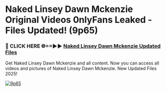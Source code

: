 # Naked Linsey Dawn Mckenzie Original Videos 0nlyFans Leaked - Files Updated! (9p65)

<h3>🔴 CLICK HERE 🌐==►► <a href="https://tinyurl.com/up5wt9bj" rel="nofollow">Naked Linsey Dawn Mckenzie Updated Files</a></h3>

Get Naked Linsey Dawn Mckenzie and all content. Now you can access all videos and pictures of Naked Linsey Dawn Mckenzie. New Updated Files 2025!

[![9p65](https://i.imgur.com/ABiUzMV.gif)](https://tinyurl.com/up5wt9bj)
